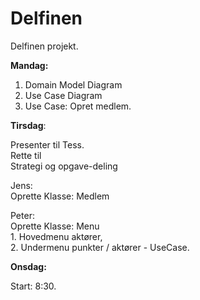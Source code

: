 # Delfinen

Delfinen projekt.

**Mandag:**
1.  Domain Model Diagram
2.  Use Case Diagram
3.  Use Case: Opret medlem.

**Tirsdag**: 

Presenter til Tess. \
Rette til \
Strategi og opgave-deling

Jens: \
Oprette Klasse: Medlem 

Peter: \
Oprette Klasse: Menu \
    1. Hovedmenu aktører, \
    2. Undermenu punkter / aktører - UseCase. 

**Onsdag:**

Start: 8:30.




 

